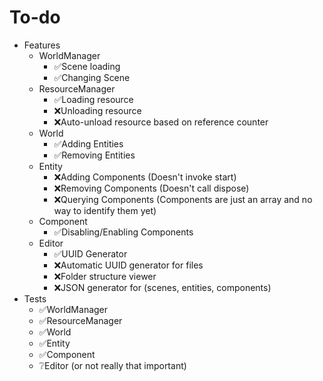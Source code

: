 # To-do
- Features
    - WorldManager
		- ✅Scene loading
		- ✅Changing Scene
    - ResourceManager
		- ✅Loading resource
		- ❌Unloading resource
		- ❌Auto-unload resource based on reference counter
	- World
		- ✅Adding Entities
		- ✅Removing Entities
	- Entity
		- ❌Adding Components (Doesn't invoke start)
		- ❌Removing Components (Doesn't call dispose)
		- ❌Querying Components (Components are just an array and no way to identify them yet)
	- Component
		- ✅Disabling/Enabling Components
	- Editor
		- ✅UUID Generator
		- ❌Automatic UUID generator for files
		- ❌Folder structure viewer
		- ❌JSON generator for (scenes, entities, components)
- Tests
    - ✅WorldManager
    - ✅ResourceManager
    - ✅World
    - ✅Entity
    - ✅Component
    - ❔Editor (or not really that important)
			